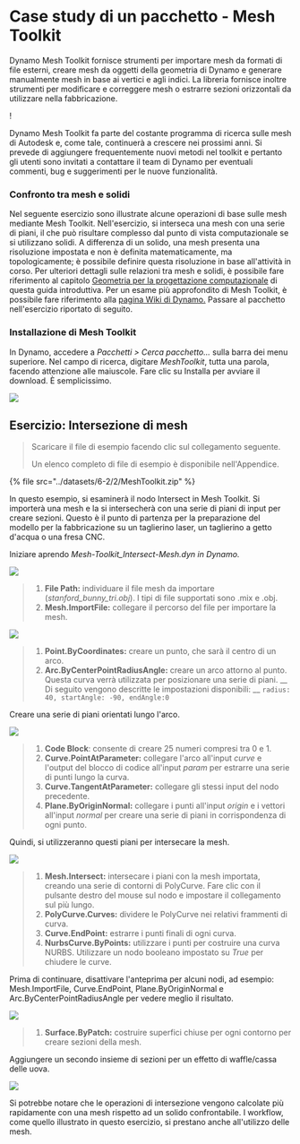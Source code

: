 # Case study di un pacchetto - Mesh Toolkit

Dynamo Mesh Toolkit fornisce strumenti per importare mesh da formati di file esterni, creare mesh da oggetti della geometria di Dynamo e generare manualmente mesh in base ai vertici e agli indici. La libreria fornisce inoltre strumenti per modificare e correggere mesh o estrarre sezioni orizzontali da utilizzare nella fabbricazione.

\![](<../images/6-2/2/meshToolkitcasestudy01 (2).jpg>)

Dynamo Mesh Toolkit fa parte del costante programma di ricerca sulle mesh di Autodesk e, come tale, continuerà a crescere nei prossimi anni. Si prevede di aggiungere frequentemente nuovi metodi nel toolkit e pertanto gli utenti sono invitati a contattare il team di Dynamo per eventuali commenti, bug e suggerimenti per le nuove funzionalità.

### Confronto tra mesh e solidi

Nel seguente esercizio sono illustrate alcune operazioni di base sulle mesh mediante Mesh Toolkit. Nell'esercizio, si interseca una mesh con una serie di piani, il che può risultare complesso dal punto di vista computazionale se si utilizzano solidi. A differenza di un solido, una mesh presenta una risoluzione impostata e non è definita matematicamente, ma topologicamente; è possibile definire questa risoluzione in base all'attività in corso. Per ulteriori dettagli sulle relazioni tra mesh e solidi, è possibile fare riferimento al capitolo [Geometria per la progettazione computazionale](../../5\_essential\_nodes\_and\_concepts/5-2\_geometry-for-computational-design/) di questa guida introduttiva. Per un esame più approfondito di Mesh Toolkit, è possibile fare riferimento alla [pagina Wiki di Dynamo.](https://github.com/DynamoDS/Dynamo/wiki/Dynamo-Mesh-Toolkit) Passare al pacchetto nell'esercizio riportato di seguito.

### Installazione di Mesh Toolkit

In Dynamo, accedere a _Pacchetti > Cerca pacchetto..._ sulla barra dei menu superiore. Nel campo di ricerca, digitare _MeshToolkit_, tutta una parola, facendo attenzione alle maiuscole. Fare clic su Installa per avviare il download. È semplicissimo.

![](../images/6-2/2/meshToolkitcasestudy-installpackage.jpg)

## Esercizio: Intersezione di mesh

> Scaricare il file di esempio facendo clic sul collegamento seguente.
>
> Un elenco completo di file di esempio è disponibile nell'Appendice.

{% file src="../datasets/6-2/2/MeshToolkit.zip" %}

In questo esempio, si esaminerà il nodo Intersect in Mesh Toolkit. Si importerà una mesh e la si intersecherà con una serie di piani di input per creare sezioni. Questo è il punto di partenza per la preparazione del modello per la fabbricazione su un taglierino laser, un taglierino a getto d'acqua o una fresa CNC.

Iniziare aprendo _Mesh-Toolkit_Intersect-Mesh.dyn in Dynamo._

![](../images/6-2/2/meshToolkitcasestudy-exercise01.jpg)

> 1. **File Path:** individuare il file mesh da importare (_stanford_bunny_tri.obj_). I tipi di file supportati sono .mix e .obj.
> 2. **Mesh.ImportFile:** collegare il percorso del file per importare la mesh.

![](../images/6-2/2/meshToolkitcasestudy-exercise02.jpg)

> 1. **Point.ByCoordinates:** creare un punto, che sarà il centro di un arco.
> 2. **Arc.ByCenterPointRadiusAngle:** creare un arco attorno al punto. Questa curva verrà utilizzata per posizionare una serie di piani. __ Di seguito vengono descritte le impostazioni disponibili: __ `radius: 40, startAngle: -90, endAngle:0`

Creare una serie di piani orientati lungo l'arco.

![](../images/6-2/2/meshToolkitcasestudy-exercise03.jpg)

> 1. **Code Block**: consente di creare 25 numeri compresi tra 0 e 1.
> 2. **Curve.PointAtParameter:** collegare l'arco all'input _curve_ e l'output del blocco di codice all'input _param_ per estrarre una serie di punti lungo la curva.
> 3. **Curve.TangentAtParameter:** collegare gli stessi input del nodo precedente.
> 4. **Plane.ByOriginNormal:** collegare i punti all'input _origin_ e i vettori all'input _normal_ per creare una serie di piani in corrispondenza di ogni punto.

Quindi, si utilizzeranno questi piani per intersecare la mesh.

![](../images/6-2/2/meshToolkitcasestudy-exercise04.jpg)

> 1. **Mesh.Intersect:** intersecare i piani con la mesh importata, creando una serie di contorni di PolyCurve. Fare clic con il pulsante destro del mouse sul nodo e impostare il collegamento sul più lungo.
> 2. **PolyCurve.Curves:** dividere le PolyCurve nei relativi frammenti di curva.
> 3. **Curve.EndPoint:** estrarre i punti finali di ogni curva.
> 4. **NurbsCurve.ByPoints:** utilizzare i punti per costruire una curva NURBS. Utilizzare un nodo booleano impostato su _True_ per chiudere le curve.

Prima di continuare, disattivare l'anteprima per alcuni nodi, ad esempio: Mesh.ImportFile, Curve.EndPoint, Plane.ByOriginNormal e Arc.ByCenterPointRadiusAngle per vedere meglio il risultato.

![](../images/6-2/2/meshToolkitcasestudy-exercise05.jpg)

> 1. **Surface.ByPatch:** costruire superfici chiuse per ogni contorno per creare sezioni della mesh.

Aggiungere un secondo insieme di sezioni per un effetto di waffle/cassa delle uova.

![](../images/6-2/2/meshToolkitcasestudy-exercise06.jpg)

Si potrebbe notare che le operazioni di intersezione vengono calcolate più rapidamente con una mesh rispetto ad un solido confrontabile. I workflow, come quello illustrato in questo esercizio, si prestano anche all'utilizzo delle mesh.
